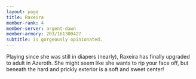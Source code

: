 ```yaml
---
layout: page
title: Raxeira
member-rank: 4
member-server: argent-dawn
member-armory: 203/161300427
subtitle: is gorgeously opinionated.
---
```


Playing since she was still in diapers (nearly), Raxeira has finally upgraded to adult in Azeroth.  She might seem like she wants to rip your face off, but beneath the hard and prickly exterior is a soft and sweet center!
